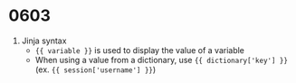 # 0603

1. Jinja syntax
    - `{{ variable }}` is used to display the value of a variable
    - When using a value from a dictionary, use `{{ dictionary['key'] }}` (ex. `{{ session['username'] }}`)
